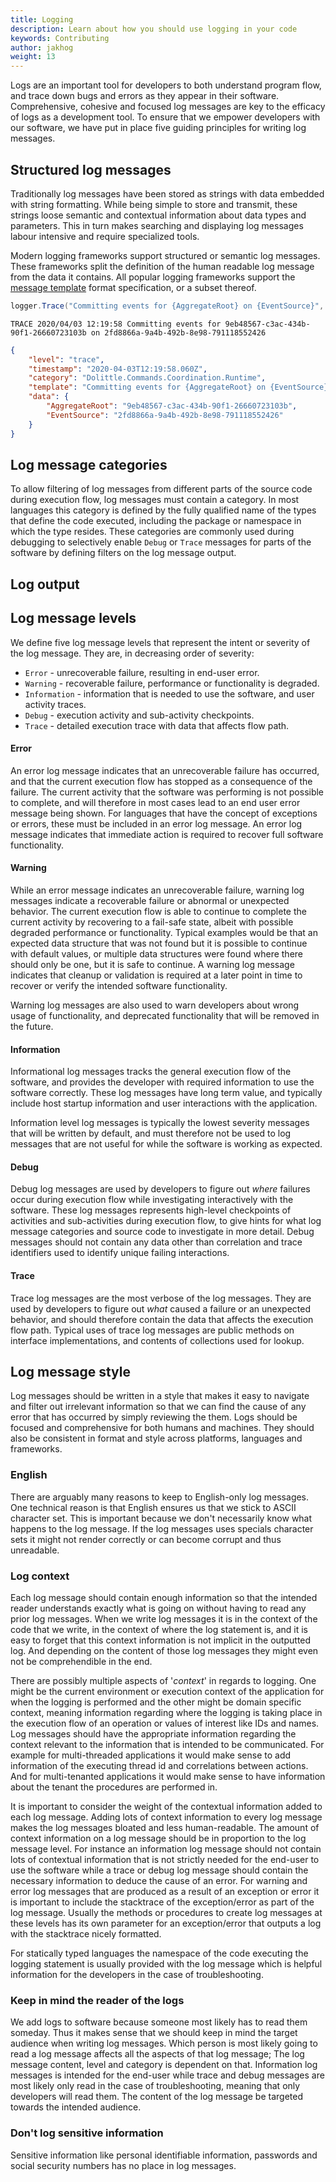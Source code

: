 ```yaml
---
title: Logging
description: Learn about how you should use logging in your code
keywords: Contributing
author: jakhog
weight: 13
---
```


Logs are an important tool for developers to both understand program flow, and trace down bugs and errors as they appear in their software.
Comprehensive, cohesive and focused log messages are key to the efficacy of logs as a development tool.
To ensure that we empower developers with our software, we have put in place five guiding principles for writing log messages.

## Structured log messages
Traditionally log messages have been stored as strings with data embedded with string formatting.
While being simple to store and transmit, these strings loose semantic and contextual information about data types and parameters.
This in turn makes searching and displaying log messages labour intensive and require specialized tools.

Modern logging frameworks support structured or semantic log messages.
These frameworks split the definition of the human readable log message from the data it contains.
All popular logging frameworks support the [message template](https://messagetemplates.org/) format specification, or a subset thereof.

```csharp
logger.Trace("Committing events for {AggregateRoot} on {EventSource}", aggregateRoot.Id, eventSourceId);
```

```
TRACE 2020/04/03 12:19:58 Committing events for 9eb48567-c3ac-434b-90f1-26660723103b on 2fd8866a-9a4b-492b-8e98-791118552426
```

```json
{
    "level": "trace",
    "timestamp": "2020-04-03T12:19:58.060Z",
    "category": "Dolittle.Commands.Coordination.Runtime",
    "template": "Committing events for {AggregateRoot} on {EventSource}",
    "data": {
        "AggregateRoot": "9eb48567-c3ac-434b-90f1-26660723103b",
        "EventSource": "2fd8866a-9a4b-492b-8e98-791118552426"
    }
}
```

## Log message categories
To allow filtering of log messages from different parts of the source code during execution flow, log messages must contain a category.
In most languages this category is defined by the fully qualified name of the types that define the code executed, including the package or namespace in which the type resides.
These categories are commonly used during debugging to selectively enable `Debug` or `Trace` messages for parts of the software by defining filters on the log message output.

## Log output


## Log message levels
We define five log message levels that represent the intent or severity of the log message.
They are, in decreasing order of severity:

* `Error` - unrecoverable failure, resulting in end-user error.
* `Warning` - recoverable failure, performance or functionality is degraded.
* `Information` - information that is needed to use the software, and user activity traces.
* `Debug` - execution activity and sub-activity checkpoints.
* `Trace` - detailed execution trace with data that affects flow path.

#### Error
An error log message indicates that an unrecoverable failure has occurred, and that the current execution flow has stopped as a consequence of the failure.
The current activity that the software was performing is not possible to complete, and will therefore in most cases lead to an end user error message being shown.
For languages that have the concept of exceptions or errors, these must be included in an error log message.
An error log message indicates that immediate action is required to recover full software functionality.

#### Warning
While an error message indicates an unrecoverable failure, warning log messages indicate a recoverable failure or abnormal or unexpected behavior.
The current execution flow is able to continue to complete the current activity by recovering to a fail-safe state, albeit with possible degraded performance or functionality.
Typical examples would be that an expected data structure that was not found but it is possible to continue with default values, or multiple data structures were found where there should only be one, but it is safe to continue.
A warning log message indicates that cleanup or validation is required at a later point in time to recover or verify the intended software functionality.

Warning log messages are also used to warn developers about wrong usage of functionality, and deprecated functionality that will be removed in the future.

#### Information
Informational log messages tracks the general execution flow of the software, and provides the developer with required information to use the software correctly.
These log messages have long term value, and typically include host startup information and user interactions with the application.

Information level log messages is typically the lowest severity messages that will be written by default, and must therefore not be used to log messages that are not useful for while the software is working as expected.

#### Debug
Debug log messages are used by developers to figure out _where_ failures occur during execution flow while investigating interactively with the software.
These log messages represents high-level checkpoints of activities and sub-activities during execution flow, to give hints for what log message categories and source code to investigate in more detail.
Debug messages should not contain any data other than correlation and trace identifiers used to identify unique failing interactions.

#### Trace
Trace log messages are the most verbose of the log messages.
They are used by developers to figure out _what_ caused a failure or an unexpected behavior, and should therefore contain the data that affects the execution flow path.
Typical uses of trace log messages are public methods on interface implementations, and contents of collections used for lookup.

## Log message style
Log messages should be written in a style that makes it easy to navigate and filter out irrelevant information so that we can find the cause of any error that has occurred by simply reviewing the them. Logs should be focused and comprehensive for both humans and machines. They should also be consistent in format and style across platforms, languages and frameworks.

### English
There are arguably many reasons to keep to English-only log messages. One technical reason is that English ensures us that we stick to ASCII character set.
This is important because we don't necessarily know what happens to the log message. If the log messages uses specials character sets it might not render correctly or can become corrupt and thus unreadable.

### Log context
Each log message should contain enough information so that the intended reader understands exactly what is going on without having to read any prior log messages. When we write log messages it is in the context of the code that we write, in the context of where the log statement is, and it is easy to forget that this context information is not implicit in the outputted log. And depending on the content of those log messages they might even not be comprehendible in the end.

There are possibly multiple aspects of '_context_' in regards to logging. One might be the current environment or execution context of the application for when the logging is performed and the other might be domain specific context, meaning information regarding where the logging is taking place in the execution flow of an operation or values of interest like IDs and names. 
Log messages should have the appropriate information regarding the context relevant to the information that is intended to be communicated. For example for multi-threaded applications it would make sense to add information of the executing thread id and correlations between actions. And for multi-tenanted applications it would make sense to have information about the tenant the procedures are performed in.

It is important to consider the weight of the contextual information added to each log message. Adding lots of context information to every log message makes the log messages bloated and less human-readable. The amount of context information on a log message should be in proportion to the log message level. For instance an information log message should not contain lots of contextual information that is not strictly needed for the end-user to use the software while a trace or debug log message should contain the necessary information to deduce the cause of an error. For warning and error log messages that are produced as a result of an exception or error it is important to include the stacktrace of the exception/error as part of the log message. Usually the methods or procedures to create log messages at these levels has its own parameter for an exception/error that outputs a log with the stacktrace nicely formatted.

For statically typed languages the namespace of the code executing the logging statement is usually provided with the log message which is helpful information for the developers in the case of troubleshooting.

### Keep in mind the reader of the logs
We add logs to software because someone most likely has to read them someday. Thus it makes sense that we should keep in mind the target audience when writing log messages. Which person is most likely going to read a log message affects all the aspects of that log message; The log message content, level and category is dependent on that. Information log messages is intended for the end-user while trace and debug messages are most likely only read in the case of troubleshooting, meaning that only developers will read them. The content of the log message be targeted towards the intended audience.

### Don't log sensitive information
Sensitive information like personal identifiable information, passwords and social security numbers has no place in log messages. 